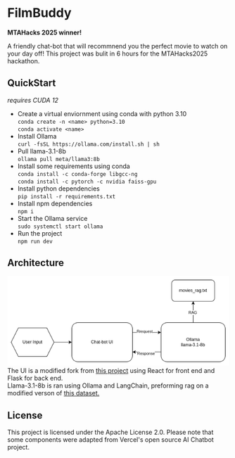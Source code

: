 # FilmBuddy

**MTAHacks 2025 winner!**

A friendly chat-bot that will recommnend you the perfect movie to watch on your day off! This project was bulit in 6 hours for the MTAHacks2025 hackathon.

## QuickStart
*requires CUDA 12*
- Create a virtual enviornment using conda with python 3.10 <br>
`conda create -n <name> python=3.10` <br>
`conda activate <name>`
- Install Ollama <br>
`curl -fsSL https://ollama.com/install.sh | sh`
- Pull llama-3.1-8b <br>
`ollama pull meta/llama3:8b`
- Install some requirements using conda <br>
`conda install -c conda-forge libgcc-ng` <br>
`conda install -c pytorch -c nvidia faiss-gpu`
- Install python dependencies <br>
`pip install -r requirements.txt`
- Install npm dependencies <br>
`npm i`
- Start the Ollama service <br>
`sudo systemctl start ollama`
- Run the project <br>
`npm run dev`  

## Architecture

![Flowchart](./floawchart.png) <br>
The UI is a modified fork from [this project](https://github.com/ChristophHandschuh/chatbot-ui) using React for front end and Flask for back end. <br>
Llama-3.1-8b is ran using Ollama and LangChain, preforming rag on a modified verson of [this dataset.](https://github.com/metarank/msrd) <br>

## License

This project is licensed under the Apache License 2.0. Please note that some components were adapted from Vercel's open source AI Chatbot project.
